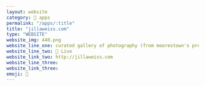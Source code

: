 ```yaml
---
layout: website
category: 🏬 apps
permalink: "/apps/:title"
title: "jillaweiss.com"
type: "WEBSITE"
website_img: 440.png
website_line_one: curated gallery of photography (from moorestown's preeminent creative archivest)
website_line_two: 🚀 Live
website_link_two: http://jillaweiss.com
website_line_three:
website_link_three:
emoji: 📸
---
```


